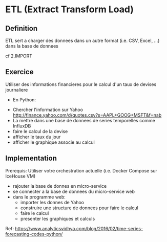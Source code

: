 # ETL (Extract Transform Load)

## Definition

ETL sert a charger des donnees dans un autre format (i.e. CSV, Excel, ...) dans la base de donnees

cf 2.IMPORT 


## Exercice

Utiliser des informations financieres pour le calcul d'un taux de devises journaliere

* En Python:
- Chercher l'information sur Yahoo
   http://finance.yahoo.com/d/quotes.csv?s=AAPL+GOOG+MSFT&f=nab
- La mettre dans une base de donnees de series temporelles comme InfluxDB
- faire le calcul de la devise
- afficher le taux du jour
- afficher le graphique associe au calcul

## Implementation
Prerequis: Utiliser votre orchestration actuelle (i.e. Docker Compose sur IceHouse VM)

- rajouter la base de donnes en micro-service 
- se connecter a la base de donnees du micro-service web 
- dans le programme web:
   * importer les donnes de Yahoo
   * construire une structure de donnees pour faire le calcul
   * faire le calcul
   * presenter les graphiques et calculs


Ref:
https://www.analyticsvidhya.com/blog/2016/02/time-series-forecasting-codes-python/
